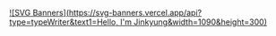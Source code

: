 [![SVG Banners](https://svg-banners.vercel.app/api?type=typeWriter&text1=Hello, I'm Jinkyung&width=1090&height=300)](httpdds://github.com/Akshay090/svg-banners)
